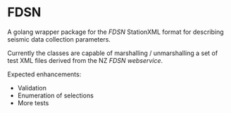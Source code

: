 # FDSN

A golang wrapper package for the _FDSN_ StationXML format for describing seismic data collection parameters.

Currently the classes are capable of marshalling / unmarshalling a set of test XML files derived from the NZ
_FDSN webservice_.

Expected enhancements:

* Validation
* Enumeration of selections
* More tests
